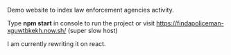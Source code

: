 Demo website to index law enforcement agencies activity.

Type **npm start** in console to run the project or visit https://findapoliceman-xguwtbkekh.now.sh/ (super slow host)

I am currently rewriting it on react.

